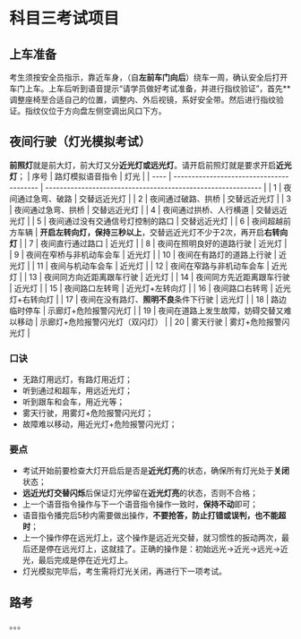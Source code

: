 # 科目三考试项目

## 上车准备

考生须按安全员指示，靠近车身，（自**左前车门向后**）绕车一周，确认安全后打开车门上车。上车后听到语音提示“请学员做好考试准备，并进行指纹验证”，首先**调整座椅至合适自己的位置，调整内、外后视镜，系好安全带。然后进行指纹验证。指纹仪位于方向盘左侧空调出风口下方。

## 夜间行驶（灯光模拟考试）

**前照灯**就是前大灯，前大灯又分**近光灯或远光灯**。请开启前照灯就是要求开启**近光灯**；
| 序号 | 路灯模拟语音指令                         | 灯光                                                         |
| ---- | ---------------------------------------- | ------------------------------------------------------------ |
| 1    | 夜间通过急弯、破路                       | 交替远近光灯                                                 |
| 2    | 夜间通过破路、拱桥                       | 交替远近光灯                                                 |
| 3    | 夜间通过急弯、拱桥                       | 交替远近光灯                                                 |
| 4    | 夜间通过拱桥、人行横道                   | 交替远近光灯                                                 |
| 5    | 夜间通过没有交通信号灯控制的路口         | 交替远近光灯                                                 |
| 6    | 夜间超越前方车辆                         | **开启左转向灯，保持三秒以上**，交替远近光灯不少于2次，再开启**右转向灯** |
| 7    | 夜间直行通过路口                         | 近光灯                                                       |
| 8    | 夜间在照明良好的道路行驶                 | 近光灯                                                       |
| 9    | 夜间在窄桥与非机动车会车                 | 近光灯                                                       |
| 10   | 夜间在有路灯的道路上行驶                 | 近光灯                                                       |
| 11   | 夜间与机动车会车                         | 近光灯                                                       |
| 12   | 夜间在窄路与非机动车会车                 | 近光灯                                                       |
| 13   | 夜间同方向近距离跟车行驶                 | 近光灯                                                       |
| 14   | 夜间同方先近距离跟车行驶                 | 近光灯                                                       |
| 15   | 夜间路口左转弯                           | 近光灯+左转向灯                                              |
| 16   | 夜间路口右转弯                           | 近光灯+右转向灯                                              |
| 17   | 夜间在没有路灯、**照明不良**条件下行驶   | 远光灯                                                       |
| 18   | 路边临时停车                             | 示廊灯+危险报警闪光灯                                        |
| 19   | 夜间在道路上发生故障，妨碍交替又难以移动 | 示廊灯+危险报警闪光灯（双闪灯）                              |
| 20   | 雾天行驶                                 | 雾灯+危险报警闪光灯                                          |

### 口诀

* 无路灯用远灯，有路灯用近灯；
* 听到通过和超车，用远近光灯；
* 听到跟车和会车，用近光等；
* 雾天行驶，用雾灯+危险报警闪光灯；
* 故障难以移动，用近光灯+危险报警闪光灯；

### 要点

* 考试开始前要检查大灯开启后是否是**近光灯亮**的状态，确保所有灯光处于**关闭**状态；
* **远近光灯交替闪烁**后保证灯光停留在**近光灯亮**的状态，否则不合格；
* 上一个语音指令操作与下一个语音指令操作一致时，**保持不动**即可；
* 语音指令播完后5秒内需要做出操作，**不要抢答，防止打错或误判，也不能超时**；
* 上一个操作停在远光灯上，这个操作是远近光交替，就习惯性的扳动两次，最后还是停在远光灯上，这就挂了。正确的操作是：初始远光→近光→远光→近光，最后完成是停在近光灯上。
* 灯光模拟完毕后，考生需将灯光关闭，再进行下一项考试。

## 路考

。。。

